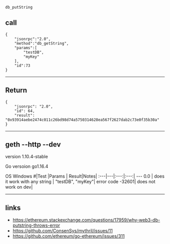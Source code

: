  `db_putString`

## call
```
{
	"jsonrpc":"2.0",
	"method":"db_getString",
	"params":[
		"testDB",
		"myKey"
	],
	"id":73
}
```
---
## Return
```
{
    "jsonrpc": "2.0",
    "id": 64,
    "result": "0x93914aebe2474c011c26bd98d74a5750314628ea567f2627dab2c73e0f35b30a"
}
```
---
## geth --http --dev
version 1.10.4-stable

Go versoion go1.16.4

OS Windows
#|Test |Params | Result|Notes|
:---|---|:---:|:---:| ---
0.0 | does it work with any string | "testDB", "myKey"| error code -32601| does not work on dev|

---
## links

- https://ethereum.stackexchange.com/questions/17959/why-web3-db-putstring-throws-error
- https://github.com/ConsenSys/mythril/issues/11
- https://github.com/ethereum/go-ethereum/issues/311
